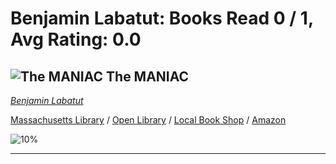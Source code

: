 # Benjamin Labatut:  Books Read 0 / 1, Avg Rating: 0.0 

## ![The MANIAC](https://images-us.bookshop.org/ingram/9780593654477.jpg?height=300&v=v2) The MANIAC
*[Benjamin Labatut](../authors/BenjaminLabatut)*

[Massachusetts Library](https://library.minlib.net/search/i=9780593654477) / [Open Library](https://openlibrary.org/isbn/9780593654477) / [Local Book Shop](https://bookshop.org/book/9780593654477) / [Amazon](https://amazon.com/dp/0593654471)

![10%](https://geps.dev/progress/10) 



---
